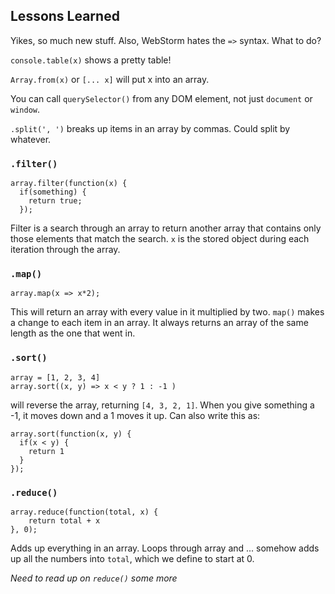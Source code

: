 ## Lessons Learned
Yikes, so much new stuff. Also, WebStorm hates the `=>` syntax. What to do?

`console.table(x)` shows a pretty table!

`Array.from(x)` or `[... x]` will put x into an array.

You can call `querySelector()` from any DOM element, not just `document` or `window`.

`.split(', ')` breaks up items in an array by commas. Could split by whatever.

### `.filter()`
```
array.filter(function(x) {
  if(something) {
    return true;
  });
```
Filter is a search through an array to return another array that contains only those elements that match the search. `x` is the stored object during each iteration through the array.

### `.map()`
```
array.map(x => x*2);
```
This will return an array with every value in it multiplied by two. `map()` makes a change to each item in an array. It always returns an array of the same length as the one that went in.

### `.sort()`
```
array = [1, 2, 3, 4]
array.sort((x, y) => x < y ? 1 : -1 )
```
will reverse the array, returning `[4, 3, 2, 1]`. When you give something a -1, it moves down and a 1 moves it up. Can also write this as:
```
array.sort(function(x, y) {
  if(x < y) {
    return 1
  }
});
```

### `.reduce()`
```
array.reduce(function(total, x) {
    return total + x
}, 0);
```
Adds up everything in an array. Loops through array and ... somehow adds up all the numbers into `total`, which we define to start at 0.

_Need to read up on `reduce()` some more_